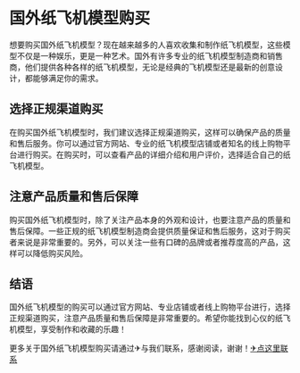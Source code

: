 # 国外纸飞机模型购买

想要购买国外纸飞机模型？现在越来越多的人喜欢收集和制作纸飞机模型，这些模型不仅是一种娱乐，更是一种艺术。国外有许多专业的纸飞机模型制造商和销售商，他们提供各种各样的纸飞机模型，无论是经典的飞机模型还是最新的创意设计，都能够满足你的需求。

## 选择正规渠道购买

在购买国外纸飞机模型时，我们建议选择正规渠道购买，这样可以确保产品的质量和售后服务。你可以通过官方网站、专业的纸飞机模型店铺或者知名的线上购物平台进行购买。在购买时，可以查看产品的详细介绍和用户评价，选择适合自己的纸飞机模型。

## 注意产品质量和售后保障

购买国外纸飞机模型时，除了关注产品本身的外观和设计，也要注意产品的质量和售后保障。一些正规的纸飞机模型制造商会提供质量保证和售后服务，这对于购买者来说是非常重要的。另外，可以关注一些有口碑的品牌或者推荐度高的产品，这样可以降低购买风险。

## 结语

国外纸飞机模型的购买可以通过官方网站、专业店铺或者线上购物平台进行，选择正规渠道购买，注意产品质量和售后保障是非常重要的。希望你能找到心仪的纸飞机模型，享受制作和收藏的乐趣！

更多关于国外纸飞机模型购买请通过✈与我们联系，感谢阅读，谢谢！[✈点这里联系](https://lm.k02.cc)